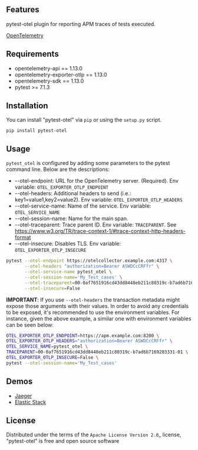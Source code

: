 
Features
--------

pytest-otel plugin for reporting APM traces of tests executed.

[OpenTelemetry](https://opentelemetry.io/docs/)

Requirements
------------

* opentelemetry-api == 1.13.0
* opentelemetry-exporter-otlp == 1.13.0
* opentelemetry-sdk == 1.13.0
* pytest >= 7.1.3

Installation
------------

You can install "pytest-otel" via `pip` or using the `setup.py` script.

```
pip install pytest-otel
```

Usage
-----

`pytest_otel` is configured by adding some parameters to the pytest command line. Below are the descriptions:

* --otel-endpoint: URL for the OpenTelemetry server. (Required). Env variable: `OTEL_EXPORTER_OTLP_ENDPOINT`
* --otel-headers: Additional headers to send (i.e.: key1=value1,key2=value2). Env variable: `OTEL_EXPORTER_OTLP_HEADERS`
* --otel-service-name: Name of the service. Env variable: `OTEL_SERVICE_NAME`
* --otel-session-name: Name for the main span.
* --otel-traceparent: Trace parent ID. Env variable: `TRACEPARENT`. See https://www.w3.org/TR/trace-context-1/#trace-context-http-headers-format
* --otel-insecure: Disables TLS. Env variable: `OTEL_EXPORTER_OTLP_INSECURE`

```bash
pytest --otel-endpoint https://otelcollector.example.com:4317 \
       --otel-headers "authorization=Bearer ASWDCcCRFfr" \
       --otel-service-name pytest_otel \
       --otel-session-name='My_Test_cases' \
       --otel-traceparent=00-0af7651916cd43dd8448eb211c80319c-b7ad6b7169203331-01 \
       --otel-insecure=False
```

**IMPORTANT**: If you use `--otel-headers` the transaction metadata might expose those arguments
with their values. In order to avoid any credentials to be exposed, it's recommended to use the environment variables.
For instance, given the above example, a similar one with environment variables can be seen below:

```bash
OTEL_EXPORTER_OTLP_ENDPOINT=https://apm.example.com:8200 \
OTEL_EXPORTER_OTLP_HEADERS="authorization=Bearer ASWDCcCRFfr" \
OTEL_SERVICE_NAME=pytest_otel \
TRACEPARENT=00-0af7651916cd43dd8448eb211c80319c-b7ad6b7169203331-01 \
OTEL_EXPORTER_OTLP_INSECURE=False \
pytest --otel-session-name='My_Test_cases'
```

Demos
-----

* [Jaeger](https://github.com/elastic/apm-pipeline-library/tree/main/resources/scripts/pytest_otel/docs/demos/jaeger/README.md)
* [Elastic Stack](https://github.com/elastic/apm-pipeline-library/tree/main/resources/scripts/pytest_otel/docs/demos/elastic/README.md)

License
-------

Distributed under the terms of the `Apache License Version 2.0`_ license, "pytest-otel" is free and open source software

